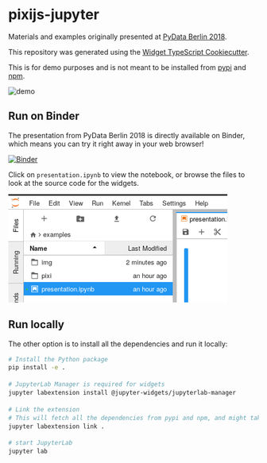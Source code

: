 # pixijs-jupyter

Materials and examples originally presented at [PyData Berlin 2018](https://pydata.org/berlin2018/schedule/presentation/32/).

This repository was generated using the [Widget TypeScript Cookiecutter](https://github.com/jupyter-widgets/widget-ts-cookiecutter).

This is for demo purposes and is not meant to be installed from [pypi](https://pypi.org) and [npm](https://npmjs.org).

![demo](./examples/img/pixijs-jupyterlab.gif)

## Run on Binder

The presentation from PyData Berlin 2018 is directly available on Binder, which means you can try it right away in your web browser!

[![Binder](https://img.shields.io/badge/launch-binder-brightgreen.svg)](https://mybinder.org/v2/gh/jtpio/pixijs-jupyter/pydata-berlin?urlpath=lab/tree/examples/presentation.ipynb)

Click on `presentation.ipynb` to view the notebook, or browse the files to look at the source code for the widgets.

![binder](./examples/img/binder.png)

## Run locally

The other option is to install all the dependencies and run it locally:

```bash
# Install the Python package
pip install -e .

# JupyterLab Manager is required for widgets
jupyter labextension install @jupyter-widgets/jupyterlab-manager

# Link the extension
# This will fetch all the dependencies from pypi and npm, and might take a while to finish.
jupyter labextension link .

# start JupyterLab
jupyter lab
```

